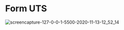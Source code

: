 # Form UTS

![screencapture-127-0-0-1-5500-2020-11-13-12_52_14](https://user-images.githubusercontent.com/55358669/99104850-8d983880-25af-11eb-9b72-871c2cf5735e.png)
